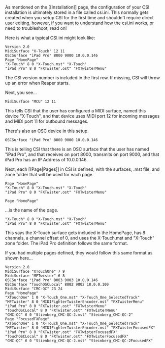 As mentioned on the [[Installation]] page, the configuration of your CSI installation is ultimately stored in a file called csi.ini. This normally gets created when you setup CSI for the first time and shouldn't require direct user editing, however, if you want to understand how the csi.ini works, or need to troubleshoot, read on!

Here is what a typical CSI.ini might look like:
```
Version 2.0
MidiSurface "X-Touch" 12 11 
OSCSurface "iPad Pro" 8000 9000 10.0.0.146 
Page "HomePage" 
"X-Touch" 8 0 "X-Touch.mst" "X-Touch"
"iPad Pro" 8 0 "FXTwister.ost" "FXTwisterMenu"
```

The CSI version number is included in the first row. If missing, CSI will throw up an error when Reaper starts.

Next, you see...
```
MidiSurface "MCU" 12 11 
```

This tells CSI that the user has configured a MIDI surface, named this device "X-Touch", and that device uses MIDI port 12 for incoming messages and MIDI port 11 for outbound messages.

There's also an OSC device in this setup.
```
OSCSurface "iPad Pro" 8000 9000 10.0.0.146 
```

This is telling CSI that there is an OSC surface that the user has named "iPad Pro", and that receives on port 8000, transmits on port 9000, and that iPad Pro has an IP Address of 10.0.0.146.

Next, each [[Page|Pages]] in CSI is defined, with the surfaces, .mst file, and zone folder that will be used for each page.
```
Page "HomePage" 
"X-Touch" 8 0 "X-Touch.mst" "X-Touch"
"iPad Pro" 8 0 "FXTwister.ost" "FXTwisterMenu"
```

```
Page "HomePage"
```
...is the name of the page.

```
"X-Touch" 8 0 "X-Touch.mst" "X-Touch"
"iPad Pro" 8 0 "FXTwister.ost" "FXTwisterMenu"
```

This says the X-Touch surface gets included in the HomePage, has 8 channels, a channel offset of 0, and uses the X-Touch.mst and "X-Touch" zone folder. The iPad Pro definition follows the same format.

If you had multiple pages defined, they would follow this same format as shown here...
```
Version 2.0
MidiSurface "XTouchOne" 7 9
MidiSurface "MFTwister" 6 8 
OSCSurface "iPad Pro" 8003 9003 10.0.0.146 
OSCSurface "TouchOSCLocal" 8002 9002 10.0.0.100 
MidiSurface "CMC-QC" 23 24
Page "HomePage" 
"XTouchOne" 1 0 "X-Touch_One.mst" "X-Touch_One_SelectedTrack"
"MFTwister" 8 0 "MIDIFighterTwisterEncoder.mst" "FXTwisterMenu"
"iPad Pro" 8 0 "FXTwister.ost" "FXTwisterMenu"
"TouchOSCLocal" 8 0 "FXTwister.ost" "FXTwisterMenu"
"CMC-QC" 0 0 "Stienberg_CMC-QC-2.mst" "Steinberg_CMC-QC-2" 
Page "FocusedFXPage" 
"XTouchOne" 1 0 "X-Touch_One.mst" "X-Touch_One_SelectedTrack"
"MFTwister" 8 0 "MIDIFighterTwisterEncoder.mst" "FXTwisterFocusedFX"
"iPad Pro" 8 0 "FXTwister.ost" "FXTwisterFocusedFX"
"TouchOSCLocal" 8 0 "FXTwister.ost" "FXTwisterFocusedFX"
"CMC-QC" 0 0 "Stienberg_CMC-QC-2.mst" "Steinberg_CMC-QC-2FocusedFX" 
```